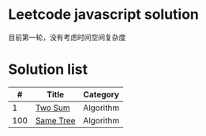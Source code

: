 # Leetcode javascript solution
目前第一轮，没有考虑时间空间复杂度
# Solution list
|#|Title|Category|
|--|--|--|
|1|[Two Sum](https://github.com/chenxinlong/leetcode-javascript/blob/master/algorithm/1.Two%20Sum.js)|Algorithm
|100|[Same Tree](https://github.com/chenxinlong/leetcode-javascript/blob/master/algorithm/100.Same%20Tree.js)|Algorithm




